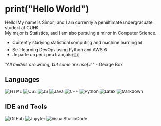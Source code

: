 # print("Hello World")

Hello! My name is Simon, and I am currently a penultimate undergraduate student at CUHK.\
My major is Statistics, and I am also pursuing a minor in Computer Science. 

- Currently studying statistical computing and machine learning 📊
- Self-learning DevOps using Python and AWS ⚙️
- Je parle un petit peu français🇫🇷

*"All models are wrong, but some are useful."* - George Box

## Languages
![HTML](https://img.shields.io/badge/HTML5-E34F26?style=for-the-badge&logo=html5&logoColor=white)
![CSS](https://img.shields.io/badge/CSS3-1572B6?style=for-the-badge&logo=css3&logoColor=white)
![JS](https://img.shields.io/badge/JavaScript-323330?style=for-the-badge&logo=javascript&logoColor=F7DF1E)
![Java](https://img.shields.io/badge/Java-ED8B00?style=for-the-badge&logo=java&logoColor=white)
![C++](https://img.shields.io/badge/C%2B%2B-00599C?style=for-the-badge&logo=c%2B%2B&logoColor=white)
![Python](https://img.shields.io/badge/Python-FFD43B?style=for-the-badge&logo=python&logoColor=blue)
![Latex](https://img.shields.io/badge/LaTeX-47A141?style=for-the-badge&logo=LaTeX&logoColor=white)
![Markdown](https://img.shields.io/badge/Markdown-000000?style=for-the-badge&logo=markdown&logoColor=ffffff)

## IDE and Tools
![GitHub](https://img.shields.io/badge/GitHub-181717?style=for-the-badge&logo=github&logoColor=ffffff)
![Jupyter](https://img.shields.io/badge/Jupyter-grey?style=for-the-badge&logo=Jupyter)
![VisualStudioCode](https://img.shields.io/badge/Visual_Studio_Code-0078D4?style=for-the-badge&logo=visual%20studio%20code&logoColor=white)

